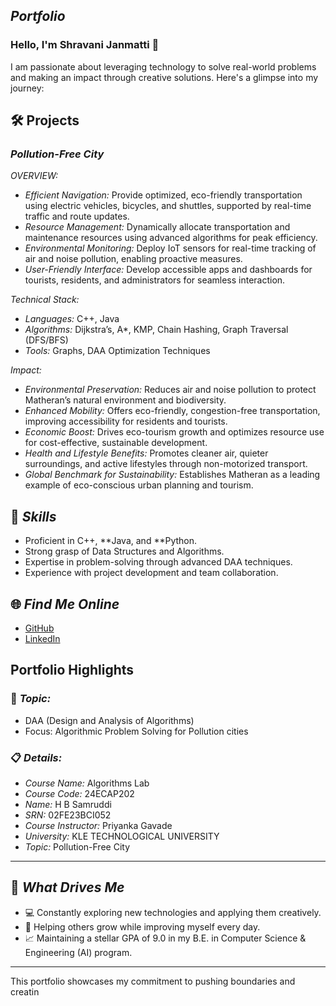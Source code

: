 ## *Portfolio*

### Hello, I'm Shravani Janmatti 👋

I am passionate about leveraging technology to solve real-world problems and making an impact through creative solutions. 
Here's a glimpse into my journey:  


## 🛠 Projects

### *Pollution-Free City*  

*OVERVIEW:*  

- *Efficient Navigation:* Provide optimized, eco-friendly transportation using electric vehicles, bicycles, and shuttles, supported by real-time traffic and route updates.
- *Resource Management:* Dynamically allocate transportation and maintenance resources using advanced algorithms for peak efficiency.
- *Environmental Monitoring:* Deploy IoT sensors for real-time tracking of air and noise pollution, enabling proactive measures.
- *User-Friendly Interface:* Develop accessible apps and dashboards for tourists, residents, and administrators for seamless interaction.

*Technical Stack:*  

- *Languages:* C++, Java  
- *Algorithms:* Dijkstra’s, A*, KMP, Chain Hashing, Graph Traversal (DFS/BFS)
- *Tools:* Graphs, DAA Optimization Techniques  

*Impact:*  

- *Environmental Preservation:* Reduces air and noise pollution to protect Matheran’s natural environment and biodiversity.
- *Enhanced Mobility:* Offers eco-friendly, congestion-free transportation, improving accessibility for residents and tourists.
- *Economic Boost:* Drives eco-tourism growth and optimizes resource use for cost-effective, sustainable development.
- *Health and Lifestyle Benefits:* Promotes cleaner air, quieter surroundings, and active lifestyles through non-motorized transport.
- *Global Benchmark for Sustainability:* Establishes Matheran as a leading example of eco-conscious urban planning and tourism.

## 🚀 *Skills*  

- Proficient in C++, **Java, and **Python.  
- Strong grasp of Data Structures and Algorithms.  
- Expertise in problem-solving through advanced DAA techniques.  
- Experience with project development and team collaboration.  


## 🌐 *Find Me Online*

- [GitHub](https://github.com/Shravani-IJ/HLC.github.io/edit/main/README.md)
- [LinkedIn](https://www.linkedin.com/in/shravani-janmatti-b9016b345/)

## Portfolio Highlights

### 🎯 *Topic:* 

- DAA (Design and Analysis of Algorithms)  
- Focus: Algorithmic Problem Solving for Pollution cities  

### 📋 *Details:*

- *Course Name:* Algorithms Lab 
- *Course Code:* 24ECAP202  
- *Name:* H B Samruddi 
- *SRN:* 02FE23BCI052  
- *Course Instructor:* Priyanka Gavade  
- *University:* KLE TECHNOLOGICAL UNIVERSITY
- *Topic:* Pollution-Free City

---

## 🎨 *What Drives Me*  
- 💻 Constantly exploring new technologies and applying them creatively.  
- 🤝 Helping others grow while improving myself every day.  
- 📈 Maintaining a stellar GPA of 9.0 in my B.E. in Computer Science & Engineering (AI) program.  

---

This portfolio showcases my commitment to pushing boundaries and creatin
